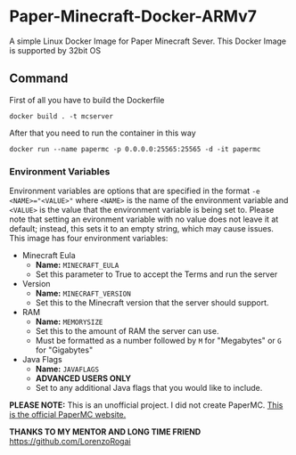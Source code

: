 # Paper-Minecraft-Docker-ARMv7
A simple Linux Docker Image for Paper Minecraft Sever.
This Docker Image is supported by 32bit OS 

## Command
First of all you have to build the Dockerfile

```docker build . -t mcserver```

After that you need to run the container in this way

```docker run --name papermc -p 0.0.0.0:25565:25565 -d -it papermc```

### Environment Variables
Environment variables are options that are specified in the format `-e <NAME>="<VALUE>"` where `<NAME>` is the name of the environment variable and `<VALUE>` is the value that the environment variable is being set to. Please note that setting an evironment variable with no value does not leave it at default; instead, this sets it to an empty string, which may cause issues. This image has four environment variables:
- Minecraft Eula
  - **Name:** `MINECRAFT_EULA`
  - Set this parameter to True to accept the Terms and run the server
- Version
  - **Name:** `MINECRAFT_VERSION`
  - Set this to the Minecraft version that the server should support.
- RAM
  - **Name:** `MEMORYSIZE`
  - Set this to the amount of RAM the server can use.
  - Must be formatted as a number followed by `M` for "Megabytes" or `G` for "Gigabytes"
- Java Flags
  - **Name:** `JAVAFLAGS`
  - **ADVANCED USERS ONLY**
  - Set to any additional Java flags that you would like to include.


**PLEASE NOTE:** This is an unofficial project. I did not create PaperMC. [This is the official PaperMC website.](https://papermc.io/)

**THANKS TO MY MENTOR AND LONG TIME FRIEND** https://github.com/LorenzoRogai
